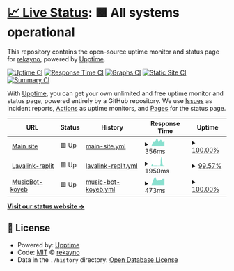 # [📈 Live Status](https://status.rekayno.ml): <!--live status--> **🟩 All systems operational**

This repository contains the open-source uptime monitor and status page for [rekayno](rekayno.ml), powered by [Upptime](https://github.com/upptime/upptime).

[![Uptime CI](https://github.com/rekayno/upptime/workflows/Uptime%20CI/badge.svg)](https://github.com/rekayno/upptime/actions?query=workflow%3A%22Uptime+CI%22)
[![Response Time CI](https://github.com/rekayno/upptime/workflows/Response%20Time%20CI/badge.svg)](https://github.com/rekayno/upptime/actions?query=workflow%3A%22Response+Time+CI%22)
[![Graphs CI](https://github.com/rekayno/upptime/workflows/Graphs%20CI/badge.svg)](https://github.com/rekayno/upptime/actions?query=workflow%3A%22Graphs+CI%22)
[![Static Site CI](https://github.com/rekayno/upptime/workflows/Static%20Site%20CI/badge.svg)](https://github.com/rekayno/upptime/actions?query=workflow%3A%22Static+Site+CI%22)
[![Summary CI](https://github.com/rekayno/upptime/workflows/Summary%20CI/badge.svg)](https://github.com/rekayno/upptime/actions?query=workflow%3A%22Summary+CI%22)

With [Upptime](https://upptime.js.org), you can get your own unlimited and free uptime monitor and status page, powered entirely by a GitHub repository. We use [Issues](https://github.com/rekayno/upptime/issues) as incident reports, [Actions](https://github.com/rekayno/upptime/actions) as uptime monitors, and [Pages](https://status.rekayno.ml) for the status page.

<!--start: status pages-->
<!-- This summary is generated by Upptime (https://github.com/upptime/upptime) -->
<!-- Do not edit this manually, your changes will be overwritten -->
<!-- prettier-ignore -->
| URL | Status | History | Response Time | Uptime |
| --- | ------ | ------- | ------------- | ------ |
| <img alt="" src="https://icons.duckduckgo.com/ip3/rekayno.ml.ico" height="13"> [Main site](https://rekayno.ml) | 🟩 Up | [main-site.yml](https://github.com/rekayno/upptime/commits/HEAD/history/main-site.yml) | <details><summary><img alt="Response time graph" src="./graphs/main-site/response-time-week.png" height="20"> 356ms</summary><br><a href="https://status.rekayno.ml/history/main-site"><img alt="Response time 469" src="https://img.shields.io/endpoint?url=https%3A%2F%2Fraw.githubusercontent.com%2Frekayno%2Fupptime%2FHEAD%2Fapi%2Fmain-site%2Fresponse-time.json"></a><br><a href="https://status.rekayno.ml/history/main-site"><img alt="24-hour response time 348" src="https://img.shields.io/endpoint?url=https%3A%2F%2Fraw.githubusercontent.com%2Frekayno%2Fupptime%2FHEAD%2Fapi%2Fmain-site%2Fresponse-time-day.json"></a><br><a href="https://status.rekayno.ml/history/main-site"><img alt="7-day response time 356" src="https://img.shields.io/endpoint?url=https%3A%2F%2Fraw.githubusercontent.com%2Frekayno%2Fupptime%2FHEAD%2Fapi%2Fmain-site%2Fresponse-time-week.json"></a><br><a href="https://status.rekayno.ml/history/main-site"><img alt="30-day response time 333" src="https://img.shields.io/endpoint?url=https%3A%2F%2Fraw.githubusercontent.com%2Frekayno%2Fupptime%2FHEAD%2Fapi%2Fmain-site%2Fresponse-time-month.json"></a><br><a href="https://status.rekayno.ml/history/main-site"><img alt="1-year response time 469" src="https://img.shields.io/endpoint?url=https%3A%2F%2Fraw.githubusercontent.com%2Frekayno%2Fupptime%2FHEAD%2Fapi%2Fmain-site%2Fresponse-time-year.json"></a></details> | <details><summary><a href="https://status.rekayno.ml/history/main-site">100.00%</a></summary><a href="https://status.rekayno.ml/history/main-site"><img alt="All-time uptime 99.12%" src="https://img.shields.io/endpoint?url=https%3A%2F%2Fraw.githubusercontent.com%2Frekayno%2Fupptime%2FHEAD%2Fapi%2Fmain-site%2Fuptime.json"></a><br><a href="https://status.rekayno.ml/history/main-site"><img alt="24-hour uptime 100.00%" src="https://img.shields.io/endpoint?url=https%3A%2F%2Fraw.githubusercontent.com%2Frekayno%2Fupptime%2FHEAD%2Fapi%2Fmain-site%2Fuptime-day.json"></a><br><a href="https://status.rekayno.ml/history/main-site"><img alt="7-day uptime 100.00%" src="https://img.shields.io/endpoint?url=https%3A%2F%2Fraw.githubusercontent.com%2Frekayno%2Fupptime%2FHEAD%2Fapi%2Fmain-site%2Fuptime-week.json"></a><br><a href="https://status.rekayno.ml/history/main-site"><img alt="30-day uptime 97.18%" src="https://img.shields.io/endpoint?url=https%3A%2F%2Fraw.githubusercontent.com%2Frekayno%2Fupptime%2FHEAD%2Fapi%2Fmain-site%2Fuptime-month.json"></a><br><a href="https://status.rekayno.ml/history/main-site"><img alt="1-year uptime 99.12%" src="https://img.shields.io/endpoint?url=https%3A%2F%2Fraw.githubusercontent.com%2Frekayno%2Fupptime%2FHEAD%2Fapi%2Fmain-site%2Fuptime-year.json"></a></details>
| <img alt="" src="https://icons.duckduckgo.com/ip3/lavalink-replit.rekayno.repl.co.ico" height="13"> [Lavalink-replit](https://lavalink-replit.rekayno.repl.co/metrics) | 🟩 Up | [lavalink-replit.yml](https://github.com/rekayno/upptime/commits/HEAD/history/lavalink-replit.yml) | <details><summary><img alt="Response time graph" src="./graphs/lavalink-replit/response-time-week.png" height="20"> 1950ms</summary><br><a href="https://status.rekayno.ml/history/lavalink-replit"><img alt="Response time 1981" src="https://img.shields.io/endpoint?url=https%3A%2F%2Fraw.githubusercontent.com%2Frekayno%2Fupptime%2FHEAD%2Fapi%2Flavalink-replit%2Fresponse-time.json"></a><br><a href="https://status.rekayno.ml/history/lavalink-replit"><img alt="24-hour response time 263" src="https://img.shields.io/endpoint?url=https%3A%2F%2Fraw.githubusercontent.com%2Frekayno%2Fupptime%2FHEAD%2Fapi%2Flavalink-replit%2Fresponse-time-day.json"></a><br><a href="https://status.rekayno.ml/history/lavalink-replit"><img alt="7-day response time 1950" src="https://img.shields.io/endpoint?url=https%3A%2F%2Fraw.githubusercontent.com%2Frekayno%2Fupptime%2FHEAD%2Fapi%2Flavalink-replit%2Fresponse-time-week.json"></a><br><a href="https://status.rekayno.ml/history/lavalink-replit"><img alt="30-day response time 2210" src="https://img.shields.io/endpoint?url=https%3A%2F%2Fraw.githubusercontent.com%2Frekayno%2Fupptime%2FHEAD%2Fapi%2Flavalink-replit%2Fresponse-time-month.json"></a><br><a href="https://status.rekayno.ml/history/lavalink-replit"><img alt="1-year response time 1981" src="https://img.shields.io/endpoint?url=https%3A%2F%2Fraw.githubusercontent.com%2Frekayno%2Fupptime%2FHEAD%2Fapi%2Flavalink-replit%2Fresponse-time-year.json"></a></details> | <details><summary><a href="https://status.rekayno.ml/history/lavalink-replit">99.57%</a></summary><a href="https://status.rekayno.ml/history/lavalink-replit"><img alt="All-time uptime 97.45%" src="https://img.shields.io/endpoint?url=https%3A%2F%2Fraw.githubusercontent.com%2Frekayno%2Fupptime%2FHEAD%2Fapi%2Flavalink-replit%2Fuptime.json"></a><br><a href="https://status.rekayno.ml/history/lavalink-replit"><img alt="24-hour uptime 100.00%" src="https://img.shields.io/endpoint?url=https%3A%2F%2Fraw.githubusercontent.com%2Frekayno%2Fupptime%2FHEAD%2Fapi%2Flavalink-replit%2Fuptime-day.json"></a><br><a href="https://status.rekayno.ml/history/lavalink-replit"><img alt="7-day uptime 99.57%" src="https://img.shields.io/endpoint?url=https%3A%2F%2Fraw.githubusercontent.com%2Frekayno%2Fupptime%2FHEAD%2Fapi%2Flavalink-replit%2Fuptime-week.json"></a><br><a href="https://status.rekayno.ml/history/lavalink-replit"><img alt="30-day uptime 99.12%" src="https://img.shields.io/endpoint?url=https%3A%2F%2Fraw.githubusercontent.com%2Frekayno%2Fupptime%2FHEAD%2Fapi%2Flavalink-replit%2Fuptime-month.json"></a><br><a href="https://status.rekayno.ml/history/lavalink-replit"><img alt="1-year uptime 97.45%" src="https://img.shields.io/endpoint?url=https%3A%2F%2Fraw.githubusercontent.com%2Frekayno%2Fupptime%2FHEAD%2Fapi%2Flavalink-replit%2Fuptime-year.json"></a></details>
| <img alt="" src="https://icons.duckduckgo.com/ip3/noteblock-rekayno.koyeb.app.ico" height="13"> [MusicBot-koyeb](https://noteblock-rekayno.koyeb.app/) | 🟩 Up | [music-bot-koyeb.yml](https://github.com/rekayno/upptime/commits/HEAD/history/music-bot-koyeb.yml) | <details><summary><img alt="Response time graph" src="./graphs/music-bot-koyeb/response-time-week.png" height="20"> 473ms</summary><br><a href="https://status.rekayno.ml/history/music-bot-koyeb"><img alt="Response time 654" src="https://img.shields.io/endpoint?url=https%3A%2F%2Fraw.githubusercontent.com%2Frekayno%2Fupptime%2FHEAD%2Fapi%2Fmusic-bot-koyeb%2Fresponse-time.json"></a><br><a href="https://status.rekayno.ml/history/music-bot-koyeb"><img alt="24-hour response time 530" src="https://img.shields.io/endpoint?url=https%3A%2F%2Fraw.githubusercontent.com%2Frekayno%2Fupptime%2FHEAD%2Fapi%2Fmusic-bot-koyeb%2Fresponse-time-day.json"></a><br><a href="https://status.rekayno.ml/history/music-bot-koyeb"><img alt="7-day response time 473" src="https://img.shields.io/endpoint?url=https%3A%2F%2Fraw.githubusercontent.com%2Frekayno%2Fupptime%2FHEAD%2Fapi%2Fmusic-bot-koyeb%2Fresponse-time-week.json"></a><br><a href="https://status.rekayno.ml/history/music-bot-koyeb"><img alt="30-day response time 510" src="https://img.shields.io/endpoint?url=https%3A%2F%2Fraw.githubusercontent.com%2Frekayno%2Fupptime%2FHEAD%2Fapi%2Fmusic-bot-koyeb%2Fresponse-time-month.json"></a><br><a href="https://status.rekayno.ml/history/music-bot-koyeb"><img alt="1-year response time 654" src="https://img.shields.io/endpoint?url=https%3A%2F%2Fraw.githubusercontent.com%2Frekayno%2Fupptime%2FHEAD%2Fapi%2Fmusic-bot-koyeb%2Fresponse-time-year.json"></a></details> | <details><summary><a href="https://status.rekayno.ml/history/music-bot-koyeb">100.00%</a></summary><a href="https://status.rekayno.ml/history/music-bot-koyeb"><img alt="All-time uptime 99.65%" src="https://img.shields.io/endpoint?url=https%3A%2F%2Fraw.githubusercontent.com%2Frekayno%2Fupptime%2FHEAD%2Fapi%2Fmusic-bot-koyeb%2Fuptime.json"></a><br><a href="https://status.rekayno.ml/history/music-bot-koyeb"><img alt="24-hour uptime 100.00%" src="https://img.shields.io/endpoint?url=https%3A%2F%2Fraw.githubusercontent.com%2Frekayno%2Fupptime%2FHEAD%2Fapi%2Fmusic-bot-koyeb%2Fuptime-day.json"></a><br><a href="https://status.rekayno.ml/history/music-bot-koyeb"><img alt="7-day uptime 100.00%" src="https://img.shields.io/endpoint?url=https%3A%2F%2Fraw.githubusercontent.com%2Frekayno%2Fupptime%2FHEAD%2Fapi%2Fmusic-bot-koyeb%2Fuptime-week.json"></a><br><a href="https://status.rekayno.ml/history/music-bot-koyeb"><img alt="30-day uptime 100.00%" src="https://img.shields.io/endpoint?url=https%3A%2F%2Fraw.githubusercontent.com%2Frekayno%2Fupptime%2FHEAD%2Fapi%2Fmusic-bot-koyeb%2Fuptime-month.json"></a><br><a href="https://status.rekayno.ml/history/music-bot-koyeb"><img alt="1-year uptime 99.65%" src="https://img.shields.io/endpoint?url=https%3A%2F%2Fraw.githubusercontent.com%2Frekayno%2Fupptime%2FHEAD%2Fapi%2Fmusic-bot-koyeb%2Fuptime-year.json"></a></details>

<!--end: status pages-->

[**Visit our status website →**](https://status.rekayno.ml)

## 📄 License

- Powered by: [Upptime](https://github.com/upptime/upptime)
- Code: [MIT](./LICENSE) © [rekayno](rekayno.ml)
- Data in the `./history` directory: [Open Database License](https://opendatacommons.org/licenses/odbl/1-0/)
